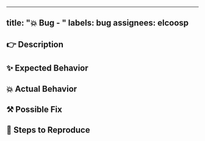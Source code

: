   ---
title: "💥 Bug - "
labels: bug
assignees: elcoosp
  ---
<!--- Provide a general summary of the issue in the Title above -->

## 👉 Description
<!--- Provide a more detailed introduction to the issue itself, and why you consider it to be a bug -->

## ✨ Expected Behavior
<!--- Tell us what should happen -->

## 💥 Actual Behavior
<!--- Tell us what happens instead -->

## ⚒ Possible Fix
<!--- Not obligatory, but suggest a fix or reason for the bug -->

## 🔦 Steps to Reproduce